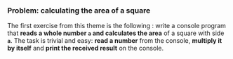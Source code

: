 ### Problem:	calculating the area of a square

The first exercise from this theme is the following : write a console program that  **reads a whole number `a` and calculates the area** of a square with side **`a`**. The task is trivial and easy: **read a number** from the console, **multiply it by itself** and **print the received result** on the console.
